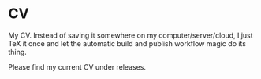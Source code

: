 # CV
My CV. Instead of saving it somewhere on my computer/server/cloud, I just TeX it once and let the automatic build and publish workflow magic do its thing. 

Please find my current CV under releases.

